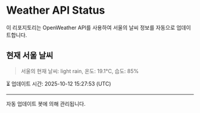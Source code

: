 
# Weather API Status

이 리포지토리는 OpenWeather API를 사용하여 서울의 날씨 정보를 자동으로 업데이트합니다.

## 현재 서울 날씨
> 서울의 현재 날씨: light rain, 온도: 19.1°C, 습도: 85%

⏳ 업데이트 시간: 2025-10-12 15:27:53 (UTC)

---
자동 업데이트 봇에 의해 관리됩니다.
